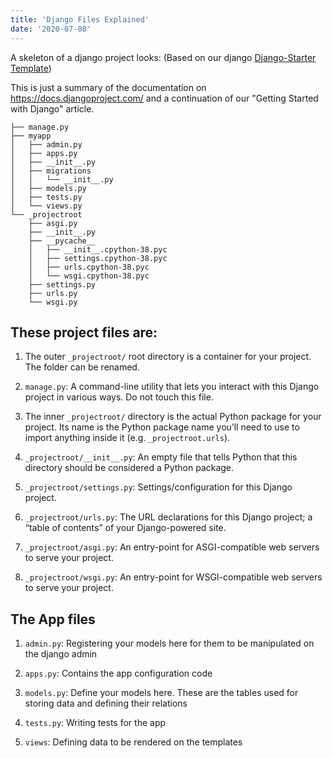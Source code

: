 ```yaml
---
title: 'Django Files Explained'
date: '2020-07-08'
---
```


A skeleton of a django project looks:
(Based on our django [Django-Starter Template](https://github.com/ChrisAchinga/django-starter-guide))

This is just a summary of the documentation on https://docs.djangoproject.com/ and a continuation of our "Getting Started with Django" article.

```shell
├── manage.py
├── myapp
│   ├── admin.py
│   ├── apps.py
│   ├── __init__.py
│   ├── migrations
│   │   └── __init__.py
│   ├── models.py
│   ├── tests.py
│   └── views.py
└── _projectroot
    ├── asgi.py
    ├── __init__.py
    ├── __pycache__
    │   ├── __init__.cpython-38.pyc
    │   ├── settings.cpython-38.pyc
    │   ├── urls.cpython-38.pyc
    │   └── wsgi.cpython-38.pyc
    ├── settings.py
    ├── urls.py
    └── wsgi.py
```

## These project files are:

1. The outer `_projectroot/` root directory is a container for your project. The folder can be renamed.

2. `manage.py`: A command-line utility that lets you interact with this Django project in various ways. Do not touch this file.

3. The inner `_projectroot/` directory is the actual Python package for your project. Its name is the Python package name you’ll need to use to import anything inside it (e.g. `_projectroot.urls`).

4. `_projectroot/__init__.py`: An empty file that tells Python that this directory should be considered a Python package.

5. `_projectroot/settings.py`: Settings/configuration for this Django project.

6. `_projectroot/urls.py`: The URL declarations for this Django project; a “table of contents” of your Django-powered site.

7. `_projectroot/asgi.py`: An entry-point for ASGI-compatible web servers to serve your project.

8. `_projectroot/wsgi.py`: An entry-point for WSGI-compatible web servers to serve your project.


## The App files

1. `admin.py`: Registering your models here for them to be manipulated on the django admin

2. `apps.py`: Contains the app configuration code

3. `models.py`: Define your models here. These are the tables used for storing data and defining their relations

4. `tests.py`: Writing tests for the app

5. `views`: Defining data to be rendered on the templates